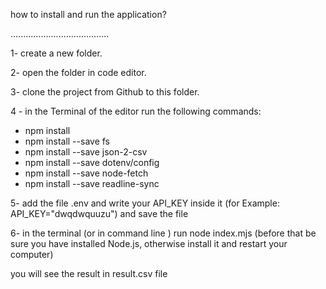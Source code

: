 how to install and run the application?

.......................................

1- create a new folder.

2- open the folder in code editor.

3- clone the project from Github to this folder.

4 - in the Terminal of the editor run the following commands:
  - npm install
  - npm install --save fs 
  - npm install --save json-2-csv
  - npm install --save dotenv/config
  - npm install --save node-fetch
  - npm install --save readline-sync

  
 5- add the file .env and write your API_KEY inside it (for Example: API_KEY="dwqdwquuzu") and save the file
 
 6- in the terminal (or in command line ) run node index.mjs (before that be sure you have installed Node.js, otherwise install it and restart your computer)

 you will see the result in result.csv file
